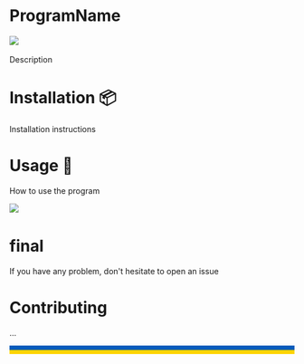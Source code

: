 # ProgramName

![](images/1.png)

Description

# Installation 📦

Installation instructions

# Usage 📝

How to use the program

![](images/usage.png)

# final

If you have any problem, don't hesitate to open an issue

# Contributing

...

<a href="https://github.com/SkwalExe#ukraine"><img src="https://raw.githubusercontent.com/SkwalExe/SkwalExe/main/ukraine.jpg" width="100%" height="15px" /></a>